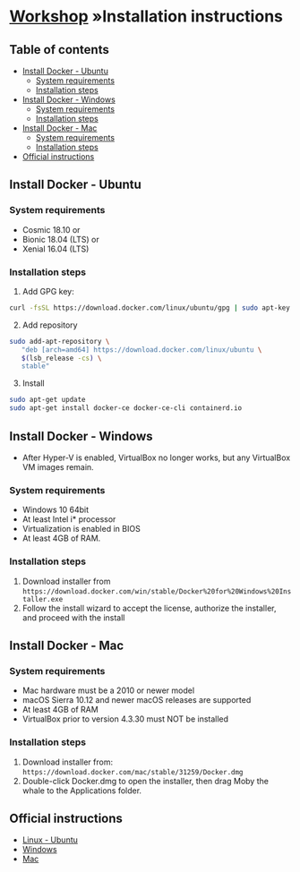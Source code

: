 # [Workshop](../README.md) &raquo;Installation instructions

## Table of contents

- [Install Docker - Ubuntu](#install-docker---ubuntu)
  - [System requirements](#system-requirements)
  - [Installation steps](#installation-steps)
- [Install Docker - Windows](#install-docker---windows)
  - [System requirements](#system-requirements-1)
  - [Installation steps](#installation-steps-1)
- [Install Docker - Mac](#install-docker---mac)
  - [System requirements](#system-requirements-2)
  - [Installation steps](#installation-steps-2)
- [Official instructions](#official-instructions)

## Install Docker - Ubuntu

### System requirements

- Cosmic 18.10 or
- Bionic 18.04 (LTS) or
- Xenial 16.04 (LTS)

### Installation steps

1. Add GPG key:

```bash
curl -fsSL https://download.docker.com/linux/ubuntu/gpg | sudo apt-key add -
```

2. Add repository

```bash
sudo add-apt-repository \
   "deb [arch=amd64] https://download.docker.com/linux/ubuntu \
   $(lsb_release -cs) \
   stable"
```

3. Install

```bash
sudo apt-get update
sudo apt-get install docker-ce docker-ce-cli containerd.io
```

## Install Docker - Windows

- After Hyper-V is enabled, VirtualBox no longer works, but any VirtualBox VM
  images remain.

### System requirements

- Windows 10 64bit
- At least Intel i* processor
- Virtualization is enabled in BIOS
- At least 4GB of RAM.

### Installation steps

1. Download installer from
   `https://download.docker.com/win/stable/Docker%20for%20Windows%20Installer.exe`
2. Follow the install wizard to accept the license, authorize the installer, and
   proceed with the install

## Install Docker - Mac

### System requirements

- Mac hardware must be a 2010 or newer model
- macOS Sierra 10.12 and newer macOS releases are supported
- At least 4GB of RAM
- VirtualBox prior to version 4.3.30 must NOT be installed

### Installation steps

1. Download installer from:
   `https://download.docker.com/mac/stable/31259/Docker.dmg`
2. Double-click Docker.dmg to open the installer, then drag Moby the whale to
   the Applications folder.

## Official instructions

- [Linux - Ubuntu](https://docs.docker.com/install/linux/docker-ce/ubuntu/)
- [Windows](https://docs.docker.com/docker-for-windows/install/)
- [Mac](https://docs.docker.com/docker-for-mac/install/)
